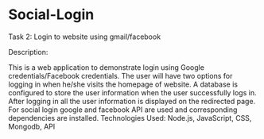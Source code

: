 # Social-Login
Task 2: Login to website using gmail/facebook

Description:

This is a web application to demonstrate login using Google credentials/Facebook credentials.
The user will have two options for logging in when he/she visits the homepage of website.
A database is configured to store the user information when the user successfully logs in.
After logging in all the user information is displayed on the redirected page.
For social login google and facebook API are used and corresponding dependencies are installed.
Technologies Used: Node.js, JavaScript, CSS, Mongodb, API

